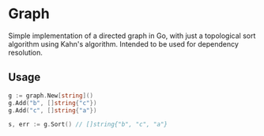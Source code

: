# Graph

Simple implementation of a directed graph in Go, with just a topological sort
algorithm using Kahn's algorithm. Intended to be used for dependency resolution.

## Usage

```go
g := graph.New[string]()
g.Add("b", []string{"c"})
g.Add("c", []string{"a"})

s, err := g.Sort() // []string{"b", "c", "a"}
```